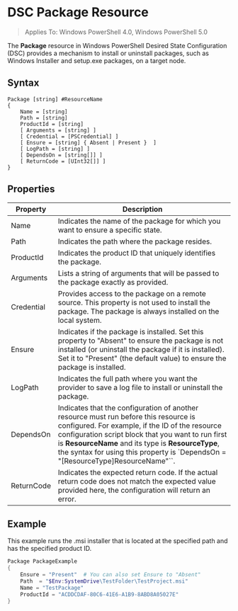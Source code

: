 # DSC Package Resource

> Applies To: Windows PowerShell 4.0, Windows PowerShell 5.0

The **Package** resource in Windows PowerShell Desired State Configuration (DSC) provides a mechanism to install or uninstall packages, such as Windows Installer and setup.exe packages, on a target node.

## Syntax

```
Package [string] #ResourceName
{
    Name = [string]
    Path = [string]
    ProductId = [string]
    [ Arguments = [string] ]
    [ Credential = [PSCredential] ]
    [ Ensure = [string] { Absent | Present }  ]
    [ LogPath = [string] ]
    [ DependsOn = [string[]] ]
    [ ReturnCode = [UInt32[]] ]
}
```

## Properties
|  Property  |  Description   | 
|---|---| 
| Name| Indicates the name of the package for which you want to ensure a specific state.| 
| Path| Indicates the path where the package resides.| 
| ProductId| Indicates the product ID that uniquely identifies the package.| 
| Arguments| Lists a string of arguments that will be passed to the package exactly as provided.| 
| Credential| Provides access to the package on a remote source. This property is not used to install the package. The package is always installed on the local system.| 
| Ensure| Indicates if the package is installed. Set this property to "Absent" to ensure the package is not installed (or uninstall the package if it is installed). Set it to "Present" (the default value) to ensure the package is installed.| 
| LogPath| Indicates the full path where you want the provider to save a log file to install or uninstall the package.| 
| DependsOn | Indicates that the configuration of another resource must run before this resource is configured. For example, if the ID of the resource configuration script block that you want to run first is **ResourceName** and its type is **ResourceType**, the syntax for using this property is `DependsOn = "[ResourceType]ResourceName"``.| 
| ReturnCode| Indicates the expected return code. If the actual return code does not match the expected value provided here, the configuration will return an error.| 

## Example

This example runs the .msi installer that is located at the specified path and has the specified product ID.

```powershell
Package PackageExample
{
    Ensure = "Present"  # You can also set Ensure to "Absent"
    Path  = "$Env:SystemDrive\TestFolder\TestProject.msi"
    Name = "TestPackage"
    ProductId = "ACDDCDAF-80C6-41E6-A1B9-8ABD8A05027E"
} 
```
<!--HONumber=Mar16_HO4-->
